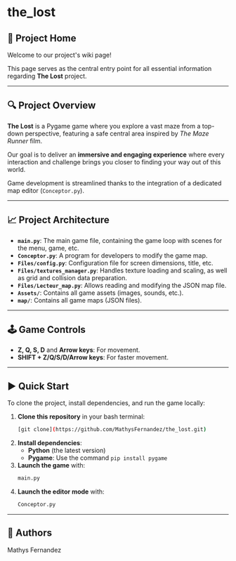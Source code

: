 # the_lost

## 🚀 Project Home

Welcome to our project's wiki page!

This page serves as the central entry point for all essential information regarding **The Lost** project.

---

## 🔍 Project Overview

**The Lost** is a Pygame game where you explore a vast maze from a top-down perspective, featuring a safe central area inspired by *The Maze Runner* film.

Our goal is to deliver an **immersive and engaging experience** where every interaction and challenge brings you closer to finding your way out of this world.

Game development is streamlined thanks to the integration of a dedicated map editor (`Conceptor.py`).

---

## 📈 Project Architecture

* **`main.py`**: The main game file, containing the game loop with scenes for the menu, game, etc.
* **`Conceptor.py`**: A program for developers to modify the game map.
* **`Files/config.py`**: Configuration file for screen dimensions, title, etc.
* **`Files/textures_manager.py`**: Handles texture loading and scaling, as well as grid and collision data preparation.
* **`Files/Lecteur_map.py`**: Allows reading and modifying the JSON map file.
* **`Assets/`**: Contains all game assets (images, sounds, etc.).
* **`map/`**: Contains all game maps (JSON files).

---

## 🕹️ Game Controls

* **Z, Q, S, D** and **Arrow keys**: For movement.
* **SHIFT + Z/Q/S/D/Arrow keys**: For faster movement.

---

## ▶️ Quick Start

To clone the project, install dependencies, and run the game locally:

1.  **Clone this repository** in your bash terminal:
    ```bash
    [git clone](https://github.com/MathysFernandez/the_lost.git)
    ```
2.  **Install dependencies**:
    * **Python** (the latest version)
    * **Pygame**: Use the command `pip install pygame`
3.  **Launch the game** with:
    ```bash
    main.py
    ```
4.  **Launch the editor mode** with:
    ```bash
    Conceptor.py
    ```

---

## 👤 Authors

Mathys Fernandez
